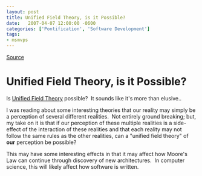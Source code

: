 ```yaml
---
layout: post
title: Unified Field Theory, is it Possible?
date:   2007-04-07 12:00:00 -0600
categories: ['Pontification', 'Software Development']
tags:
- msmvps
---
```

[Source](http://blogs.msmvps.com/peterritchie/2007/04/08/unified-field-theory-is-it-possible/ "Permalink to Unified Field Theory, is it Possible?")

# Unified Field Theory, is it Possible?

Is [Unified Field Theory][1] possible?  It sounds like it's more than elusive..

I was reading about some interesting theories that our reality may simply be a perception of several different realities.  Not entirely ground breaking; but, my take on it is that if our perception of these multiple realities is a side-effect of the interaction of these realities and that each reality may not follow the same rules as the other realities, can a "unified field theory" of **our** perception be possible?

This may have some interesting effects in that it may affect how Moore's Law can continue through discovery of new architectures.  In computer science, this will likely affect how software is written.

[1]: http://en.wikipedia.org/wiki/Grand_unified_field_theory

